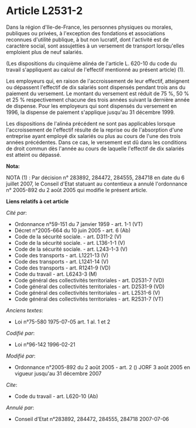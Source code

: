 # Article L2531-2

Dans la région d'Ile-de-France, les personnes physiques ou morales, publiques ou privées, à l'exception des fondations et
associations reconnues d'utilité publique, à but non lucratif, dont l'activité est de caractère social, sont assujetties à un
versement de transport lorsqu'elles emploient plus de neuf salariés.

(Les dispositions du cinquième alinéa de l'article L. 620-10 du code du travail s'appliquent au calcul de l'effectif
mentionné au présent article) (1).

Les employeurs qui, en raison de l'accroissement de leur effectif, atteignent ou dépassent l'effectif de dix salariés sont
dispensés pendant trois ans du paiement du versement. Le montant du versement est réduit de 75 %, 50 % et 25 % respectivement
chacune des trois années suivant la dernière année de dispense. Pour les employeurs qui sont dispensés du versement en 1996,
la dispense de paiement s'applique jusqu'au 31 décembre 1999.

Les dispositions de l'alinéa précédent ne sont pas applicables lorsque l'accroissement de l'effectif résulte de la reprise ou
de l'absorption d'une entreprise ayant employé dix salariés ou plus au cours de l'une des trois années précédentes. Dans ce
cas, le versement est dû dans les conditions de droit commun dès l'année au cours de laquelle l'effectif de dix salariés est
atteint ou dépassé.

**Nota:**

NOTA (1) : Par décision n° 283892, 284472, 284555, 284718 en date du 6 juillet 2007, le Conseil d'Etat statuant au
contentieux a annulé l'ordonnance n° 2005-892 du 2 août 2005 qui modifie le présent article.

**Liens relatifs à cet article**

_Cité par_:

  - Ordonnance n°59-151 du 7 janvier 1959 - art. 1-1 (VT)
  - Décret n°2005-664 du 10 juin 2005 - art. 6 (Ab)
  - Code de la sécurité sociale. - art. D311-2 (V)
  - Code de la sécurité sociale. - art. L136-1-1 (V)
  - Code de la sécurité sociale. - art. L243-1-3 (V)
  - Code des transports - art. L1221-13 (V)
  - Code des transports - art. L1241-14 (V)
  - Code des transports - art. R1241-9 (VD)
  - Code du travail - art. L6243-3 (M)
  - Code général des collectivités territoriales - art. D2531-7 (VD)
  - Code général des collectivités territoriales - art. D2531-9 (VD)
  - Code général des collectivités territoriales - art. L2531-6 (V)
  - Code général des collectivités territoriales - art. R2531-7 (VT)

_Anciens textes_:

  - Loi n°75-580 1975-07-05 art. 1 al. 1 et 2

_Codifié par_:

  - Loi n°96-142 1996-02-21

_Modifié par_:

  - Ordonnance n°2005-892 du 2 août 2005 - art. 2 () JORF 3 août 2005 en vigueur jusqu'au 31 décembre 2007

_Cite_:

  - Code du travail - art. L620-10 (Ab)

_Annulé par_:

  - Conseil d'Etat n°283892, 284472, 284555, 284718 2007-07-06

